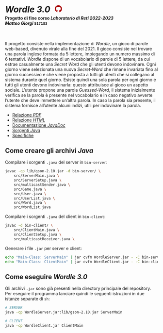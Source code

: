 <style>
h4 { margin-top: -1rem; }
</style>

# *Wordle 3.0* <a href="https://github.com/matteogiorgi/wordle"><svg fill="#a80000" height="2rem" viewBox="-20 -20 84 84" xmlns="http://www.w3.org/2000/svg"><path d="M32 1.7998C15 1.7998 1 15.5998 1 32.7998C1 46.3998 9.9 57.9998 22.3 62.1998C23.9 62.4998 24.4 61.4998 24.4 60.7998C24.4 60.0998 24.4 58.0998 24.3 55.3998C15.7 57.3998 13.9 51.1998 13.9 51.1998C12.5 47.6998 10.4 46.6998 10.4 46.6998C7.6 44.6998 10.5 44.6998 10.5 44.6998C13.6 44.7998 15.3 47.8998 15.3 47.8998C18 52.6998 22.6 51.2998 24.3 50.3998C24.6 48.3998 25.4 46.9998 26.3 46.1998C19.5 45.4998 12.2 42.7998 12.2 30.9998C12.2 27.5998 13.5 24.8998 15.4 22.7998C15.1 22.0998 14 18.8998 15.7 14.5998C15.7 14.5998 18.4 13.7998 24.3 17.7998C26.8 17.0998 29.4 16.6998 32.1 16.6998C34.8 16.6998 37.5 16.9998 39.9 17.7998C45.8 13.8998 48.4 14.5998 48.4 14.5998C50.1 18.7998 49.1 22.0998 48.7 22.7998C50.7 24.8998 51.9 27.6998 51.9 30.9998C51.9 42.7998 44.6 45.4998 37.8 46.1998C38.9 47.1998 39.9 49.1998 39.9 51.9998C39.9 56.1998 39.8 59.4998 39.8 60.4998C39.8 61.2998 40.4 62.1998 41.9 61.8998C54.1 57.7998 63 46.2998 63 32.5998C62.9 15.5998 49 1.7998 32 1.7998Z"/></svg></a>
#### Progetto di fine corso *Laboratorio di Reti 2022-2023*<br>*Matteo Giorgi* `517183`

<br>

Il progetto consiste nella implementazione di *Wordle*, un gioco di parole web-based, divenuto virale alla fine del 2021. Il gioco consiste nel trovare una parola inglese formata da 5 lettere, impiegando un numero massimo di 6 tentativi. *Wordle* dispone di un vocabolario di parole di 5 lettere, da cui estrae casualmente una *Secret Word* che gli utenti devono indovinare. Ogni giorno viene selezionata una nuova *Secret-Word* che rimane invariata fino al giorno successivo e che viene proposta a tutti gli utenti che si collegano al sistema durante quel giorno. Esiste quindi una sola parola per ogni giorno e tutti gli utenti devono indovinarla: questo attribuisce al gioco un aspetto sociale. L’utente propone una parola *Guessed-Word*, il sistema inizialmente verifica se la parola è presente nel vocabolario e in caso negativo avverte l’utente che deve immettere un’altra parola. In caso la parola sia presente, il sistema fornisce all’utente alcuni indizi, utili per indovinare la parola.

- [Relazione *PDF*](https://www.geoteo.net/wordle/relazione/relazione.pdf)
- [Relazione *HTML*](https://www.geoteo.net/wordle/relazione/notes/relazione.html)
- [Documentazione *JavaDoc*](https://www.geoteo.net/wordle/doc/allclasses-index.html)
- [Sorgenti *Java*](https://github.com/matteogiorgi/wordle/tree/master/src)
- [Specifiche](https://www.geoteo.net/wordle/specifiche-wordle.pdf)




## Come creare gli archivi *Java*

Compilare i sorgenti `.java` del server in `bin-server`:

```bash
javac -cp lib/gson-2.10.jar -d bin-server/ \
    src/ServerMain.java \
    src/ServerSetup.java \
    src/multicastSender.java \
    src/Game.java \
    src/User.java \
    src/UserList.java \
    src/Word.java \
    src/WordList.java
```

Compilare i sorgenti `.java` del client in `bin-client`:

```bash
javac -d bin-client/ \
    src/ClientMain.java \
    src/ClientSetup.java \
    src/multicastReceiver.java \
```

Generare i file `.jar` per server e client:

```bash
echo "Main-Class: ServerMain" | jar cvfm WordleServer.jar - -C bin-server/ .
echo "Main-Class: ClientMain" | jar cvfm WordleClient.jar - -C bin-client/ .
```




## Come eseguire *Wordle 3.0*

Gli archivi `.jar` sono già presenti nella directory principale del repository. Per eseguire il programma lanciare quindi le seguenti istruzioni in due istanze separate di `sh`:

```bash
# SERVER
java -cp WordleServer.jar:lib/gson-2.10.jar ServerMain

# CLIENT
java -cp WordleClient.jar ClientMain
```
